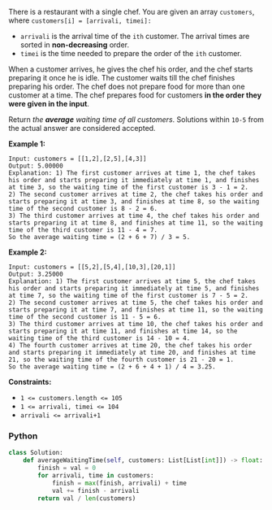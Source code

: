There is a restaurant with a single chef. You are given an array  `customers`,
where  `customers[i] = [arrivali, timei]:`

- `arrivali`  is the arrival time of the  `ith`  customer. The arrival times are sorted in  **non-decreasing**  order.
- `timei`  is the time needed to prepare the order of the  `ith`  customer.

When a customer arrives, he gives the chef his order, and the chef starts preparing it once he is idle. The customer
waits till the chef finishes preparing his order. The chef does not prepare food for more than one customer at a time.
The chef prepares food for customers  **in the order they were given in the input**.

Return  _the  **average**  waiting time of all customers_. Solutions within  `10-5`  from the actual answer are
considered accepted.

**Example 1:**

```
Input: customers = [[1,2],[2,5],[4,3]]
Output: 5.00000
Explanation: 1) The first customer arrives at time 1, the chef takes his order and starts preparing it immediately at time 1, and finishes at time 3, so the waiting time of the first customer is 3 - 1 = 2.
2) The second customer arrives at time 2, the chef takes his order and starts preparing it at time 3, and finishes at time 8, so the waiting time of the second customer is 8 - 2 = 6.
3) The third customer arrives at time 4, the chef takes his order and starts preparing it at time 8, and finishes at time 11, so the waiting time of the third customer is 11 - 4 = 7.
So the average waiting time = (2 + 6 + 7) / 3 = 5.
```

**Example 2:**

```
Input: customers = [[5,2],[5,4],[10,3],[20,1]]
Output: 3.25000
Explanation: 1) The first customer arrives at time 5, the chef takes his order and starts preparing it immediately at time 5, and finishes at time 7, so the waiting time of the first customer is 7 - 5 = 2.
2) The second customer arrives at time 5, the chef takes his order and starts preparing it at time 7, and finishes at time 11, so the waiting time of the second customer is 11 - 5 = 6.
3) The third customer arrives at time 10, the chef takes his order and starts preparing it at time 11, and finishes at time 14, so the waiting time of the third customer is 14 - 10 = 4.
4) The fourth customer arrives at time 20, the chef takes his order and starts preparing it immediately at time 20, and finishes at time 21, so the waiting time of the fourth customer is 21 - 20 = 1.
So the average waiting time = (2 + 6 + 4 + 1) / 4 = 3.25.
```

**Constraints:**

- `1 <= customers.length <= 105`
- `1 <= arrivali, timei <= 104`
- `arrivali <= arrivali+1`

### Python

```py
class Solution:
    def averageWaitingTime(self, customers: List[List[int]]) -> float:
        finish = val = 0
        for arrivali, time in customers:
            finish = max(finish, arrivali) + time
            val += finish - arrivali
        return val / len(customers)
```